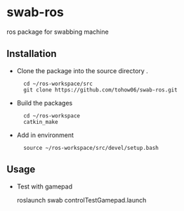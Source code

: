 # swab-ros

ros package for swabbing machine


## Installation

- Clone the package into the source directory . 

        cd ~/ros-workspace/src
        git clone https://github.com/tohow06/swab-ros.git

- Build the packages

        cd ~/ros-workspace
        catkin_make

- Add in environment

        source ~/ros-workspace/src/devel/setup.bash

## Usage

- Test with gamepad

	roslaunch swab controlTestGamepad.launch
